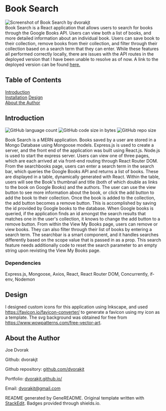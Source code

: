 # Book Search
![Screenshot of Book Search by dvorakjt](./read_me_images/screen1.gif)  
Book Search is a React application that allows users to search for books through the Google Books API. Users can view both a list of books, and more detailed information about an individual book. Users can save book to their collection, remove books from their collection, and filter through their collection based on a search term that they can enter. While these features all performed correctly locally, there are issues with the API routes in the deployed version that I have been unable to resolve as of now. A link to the deployed version can be found [here.](https://safe-plains-14217.herokuapp.com/mybooks)

## Table of Contents

[Introduction](#introduction)  
[Installation](#installation)
[Design](#design)  
[About the Author](#about-the-author)  

## Introduction

![GitHub language count](https://img.shields.io/github/languages/count/dvorakjt/booktionaryV2) ![GitHub code size in bytes](https://img.shields.io/github/languages/code-size/dvorakjt/booktionaryV2) ![GitHub repo size](https://img.shields.io/github/repo-size/dvorakjt/booktionaryV2)

Book Search is a MERN application. Books saved by a user are stored in a Mongo Database using Mongoose models. Express.js is used to create a server, and the front end of the application was built using React.js. Node.js is used to start the express server. Users can view one of three pages, which are each arrived at via front-end routing through React Router DOM. From the searchbooks page, users can enter a search term in the search bar, which queries the Google Books API and returns a list of books. These are displayed in a table, dynamically generated with React. Within the table, users will see the Book's thumbnail and title (both of which double as links to the book on Google Books) and the authors. The user can use the view button to see more information about the book, or click the add button to add the book to their collection. Once the book is added to the collection, the add button becomes a remove button. This is accomplished by saving the id provided by Google books to the database. When Google books is queried, if the application finds an id amongst the search results that matches one in the user's collection, it knows to change the add button to a remove button. From within the View My Books page, users can remove or view books. They can also filter through their list of books by entering a search term. The searchbar is a smart component, and it handles searches differently based on the scope value that is passed in as a prop. This search feature needs additionally code to reset the search parameter to an empty string upon revisting the View My Books page. 


### Dependencies

Express.js, Mongoose, Axios, React, React Router DOM, Concurrently, if-env, Nodemon

## Design

I designed custom icons for this application using Inkscape, and used https://favicon.io/favicon-converter/ to generate a favicon using my icon as a template. The svg background was obtained for free from https://www.wowpatterns.com/free-vector-art.


## About the Author

Joe Dvorak

Github: dvorakjt

Github repository: [github.com/dvorakjt](https://github.com/dvorakjt/)

Portfolio: [dvorakjt.github.io/](https://userName.github.io/)

Email: dvorakjt@gmail.com

README generated by GeneREADME. Original template written with [StackEdit](https://stackedit.io/). Badges provided through shields.io.
